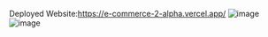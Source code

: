 Deployed Website:https://e-commerce-2-alpha.vercel.app/
![image](https://github.com/dhruvin101/E-Commerce-2/assets/93768529/ce6e98f8-5c9f-44b8-9990-7caf531e8f7f)
![image](https://github.com/dhruvin101/E-Commerce-2/assets/93768529/b3174f15-2fc6-4731-94d3-8a1bdb062429)
